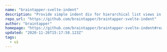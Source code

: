```yaml
---
name: "braintapper-svelte-indent"
description: "Provide simple indent div for hierarchical list views in Svelte."
repo_url: "https://github.com/braintapper/braintapper-svelte-indent"
author: "braintapper"
homepage: "https://github.com/braintapper/braintapper-svelte-indent#readme"
updated: "2020-11-26T15:17:58.123Z"
tags: 
  - ui
---
```

